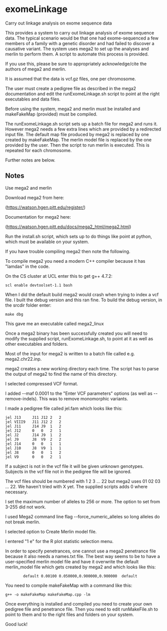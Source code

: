 # exomeLinkage

Carry out linkage analysis on exome sequence data

This provides a system to carry out linkage analysis of exome sequence data. The typical scenario would be that one had exome-sequenced a few members of a family with a genetic disorder and had failed to discover a causative variant. The system uses mega2 to set up the analyses and merlin to perform them. A script to automate this process is provided. 

If you use this, please be sure to appropriately acknowledge/cite the authors of mega2 and merlin.

It is assumed that the data is vcf.gz files, one per chromosome.

The user must create a pedigree file as described in the mega2 documentation and edit the runExomeLinkage.sh script to point at the right executables and data files.

Before using the system, mega2 and merlin must be installed and makeFakeMap (provided) must be compiled.

The runExomeLinkage.sh script sets up a batch file for mega2 and runs it. However mega2 needs a few extra lines which are provided by a redirected input file. The default map file produced by mega2 is replaced by one created by makeFakeMap. The merlin model file is replaced by the one provided by the user. Then the script to run merlin is executed. This is repeated for each chromosome.

Further notes are below.


## Notes

Use mega2 and merlin

Download mega2 from here:

(https://watson.hgen.pitt.edu/register/)

Documentation for mega2 here:

(https://watson.hgen.pitt.edu/docs/mega2_html/mega2.html)

Run the install.sh script, which sets up to do things like point at python, which must be available on your system.

If you have trouble compiling mega2 then note the following.

To compile mega2 you need a modern C++ compiler because it has "lamdas" in the code.

On the CS cluster at UCL enter this to get g++ 4.7.2:

```
scl enable devtoolset-1.1 bash
```

When I did the default build mega2 would crash when trying to index a vcf file. I built the debug version and this ran fine. To build the debug version, in the srcdir folder enter:
```
make dbg
```
This gave me an executable called mega2_linux

Once a mega2 binary has been successfully created you will need to modify the supplied script, runExomeLinkage.sh, to point at it as well as other executables and folders.

Most of the input for mega2 is written to a batch file called e.g. mega2.chr22.inp.

mega2 creates a new working directory each time. The script has to parse the output of mega2 to find the name of this directory.

I selected compressed VCF format.

I added --maf 0.0001 to the "Enter VCF parameters" options (as well as --remove-indels). This was to remove monomorphic variants.

I made a pedigree file called jel.fam which looks like this:
```
jel	J13		J11	J12	2	2
jel	VIII9	J11	J12	2	2
jel	J11		J14	J9	1	2
jel	J12		0	0	2	1
jel	J2		J14	J9	1	2
jel	J9		J8	V9	2	2
jel J14		0	0	1	1
jel	J10		J8	V9	1	1
jel J8		0	0	1	2
jel	V9		0	0	2	1
```
If a subject is not in the vcf file it will be given unknown genotypes. Subjects in the vcf file not in the pedigree file will be ignored.

The vcf files should be numbered with 1 2 3 ... 22 but mega2 uses 01 02 03 ... 22. We haven't tried with X yet. The supplied scripts adds 0 where necessary.

I set the maximum number of alleles to 256 or more. The option to set from 3-255 did not work.

I used  Mega2 command line flag --force_numeric_alleles so long alleles do not break merlin.

I selected option to Create Merlin model file.

I entered "1 e" for the R plot statistic selection menu.

In order to specify penetrances, one cannot use a mega2 penetrance file because it also needs a names.txt file. The best way seems to be to have a user-specified merlin model file and have it overwrite the default merlin_model file which gets created by mega2 and which looks like this:

```
        default 0.00100 0.050000,0.900000,0.900000  default
```
        
You need to compile makeFakeMap with a command like this:

```
g++ -o makeFakeMap makeFakeMap.cpp -lm
```

Once everything is installed and compiled you need to create your own pedigree file and penetrance file. Then you need to edit runMakeFile.sh to point to them and to the right files and folders on your system. 

Good luck!

